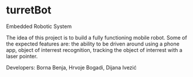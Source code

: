 # turretBot

Embedded Robotic System

The idea of this project is to build a fully functioning mobile robot. 
Some of the expected features are: the ability to be driven around using a phone app, object of interrest recognition, tracking the object of interrest with a laser pointer.

Developers: Borna Benja, Hrvoje Bogadi, Dijana Ivezić
